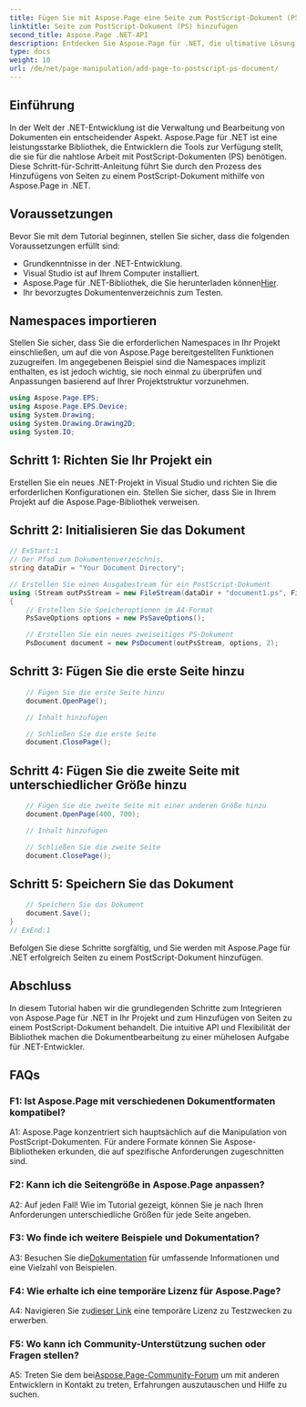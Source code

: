 ```yaml
---
title: Fügen Sie mit Aspose.Page eine Seite zum PostScript-Dokument (PS) hinzu
linktitle: Seite zum PostScript-Dokument (PS) hinzufügen
second_title: Aspose.Page .NET-API
description: Entdecken Sie Aspose.Page für .NET, die ultimative Lösung für die nahtlose Bearbeitung von PostScript-Dokumenten in Ihren .NET-Projekten.
type: docs
weight: 10
url: /de/net/page-manipulation/add-page-to-postscript-ps-document/
---
```

## Einführung

In der Welt der .NET-Entwicklung ist die Verwaltung und Bearbeitung von Dokumenten ein entscheidender Aspekt. Aspose.Page für .NET ist eine leistungsstarke Bibliothek, die Entwicklern die Tools zur Verfügung stellt, die sie für die nahtlose Arbeit mit PostScript-Dokumenten (PS) benötigen. Diese Schritt-für-Schritt-Anleitung führt Sie durch den Prozess des Hinzufügens von Seiten zu einem PostScript-Dokument mithilfe von Aspose.Page in .NET.

## Voraussetzungen

Bevor Sie mit dem Tutorial beginnen, stellen Sie sicher, dass die folgenden Voraussetzungen erfüllt sind:

- Grundkenntnisse in der .NET-Entwicklung.
- Visual Studio ist auf Ihrem Computer installiert.
-  Aspose.Page für .NET-Bibliothek, die Sie herunterladen können[Hier](https://releases.aspose.com/page/net/).
- Ihr bevorzugtes Dokumentenverzeichnis zum Testen.

## Namespaces importieren

Stellen Sie sicher, dass Sie die erforderlichen Namespaces in Ihr Projekt einschließen, um auf die von Aspose.Page bereitgestellten Funktionen zuzugreifen. Im angegebenen Beispiel sind die Namespaces implizit enthalten, es ist jedoch wichtig, sie noch einmal zu überprüfen und Anpassungen basierend auf Ihrer Projektstruktur vorzunehmen.

```csharp
using Aspose.Page.EPS;
using Aspose.Page.EPS.Device;
using System.Drawing;
using System.Drawing.Drawing2D;
using System.IO;
```

## Schritt 1: Richten Sie Ihr Projekt ein

Erstellen Sie ein neues .NET-Projekt in Visual Studio und richten Sie die erforderlichen Konfigurationen ein. Stellen Sie sicher, dass Sie in Ihrem Projekt auf die Aspose.Page-Bibliothek verweisen.

## Schritt 2: Initialisieren Sie das Dokument

```csharp
// ExStart:1
// Der Pfad zum Dokumentenverzeichnis.
string dataDir = "Your Document Directory";

// Erstellen Sie einen Ausgabestream für ein PostScript-Dokument
using (Stream outPsStream = new FileStream(dataDir + "document1.ps", FileMode.Create))
{
    // Erstellen Sie Speicheroptionen im A4-Format
    PsSaveOptions options = new PsSaveOptions();

    // Erstellen Sie ein neues zweiseitiges PS-Dokument
    PsDocument document = new PsDocument(outPsStream, options, 2);
```

## Schritt 3: Fügen Sie die erste Seite hinzu

```csharp
    // Fügen Sie die erste Seite hinzu
    document.OpenPage();

    // Inhalt hinzufügen

    // Schließen Sie die erste Seite
    document.ClosePage();
```

## Schritt 4: Fügen Sie die zweite Seite mit unterschiedlicher Größe hinzu

```csharp
    // Fügen Sie die zweite Seite mit einer anderen Größe hinzu
    document.OpenPage(400, 700);

    // Inhalt hinzufügen

    // Schließen Sie die zweite Seite
    document.ClosePage();
```

## Schritt 5: Speichern Sie das Dokument

```csharp
    // Speichern Sie das Dokument
    document.Save();
}
// ExEnd:1
```

Befolgen Sie diese Schritte sorgfältig, und Sie werden mit Aspose.Page für .NET erfolgreich Seiten zu einem PostScript-Dokument hinzufügen.

## Abschluss

In diesem Tutorial haben wir die grundlegenden Schritte zum Integrieren von Aspose.Page für .NET in Ihr Projekt und zum Hinzufügen von Seiten zu einem PostScript-Dokument behandelt. Die intuitive API und Flexibilität der Bibliothek machen die Dokumentbearbeitung zu einer mühelosen Aufgabe für .NET-Entwickler.

## FAQs

### F1: Ist Aspose.Page mit verschiedenen Dokumentformaten kompatibel?

A1: Aspose.Page konzentriert sich hauptsächlich auf die Manipulation von PostScript-Dokumenten. Für andere Formate können Sie Aspose-Bibliotheken erkunden, die auf spezifische Anforderungen zugeschnitten sind.

### F2: Kann ich die Seitengröße in Aspose.Page anpassen?

A2: Auf jeden Fall! Wie im Tutorial gezeigt, können Sie je nach Ihren Anforderungen unterschiedliche Größen für jede Seite angeben.

### F3: Wo finde ich weitere Beispiele und Dokumentation?

 A3: Besuchen Sie die[Dokumentation](https://reference.aspose.com/page/net/) für umfassende Informationen und eine Vielzahl von Beispielen.

### F4: Wie erhalte ich eine temporäre Lizenz für Aspose.Page?

 A4: Navigieren Sie zu[dieser Link](https://purchase.aspose.com/temporary-license/) eine temporäre Lizenz zu Testzwecken zu erwerben.

### F5: Wo kann ich Community-Unterstützung suchen oder Fragen stellen?

 A5: Treten Sie dem bei[Aspose.Page-Community-Forum](https://forum.aspose.com/c/page/39) um mit anderen Entwicklern in Kontakt zu treten, Erfahrungen auszutauschen und Hilfe zu suchen.